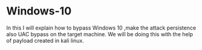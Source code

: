 # Windows-10
In this I will explain how to bypass Windows 10 ,make the attack persistence also UAC bypass on the target machine. We will be doing this with the help of payload created in kali linux.

